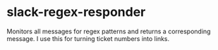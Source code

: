 # slack-regex-responder
Monitors all messages for regex patterns and returns a corresponding message. I use this for turning ticket numbers into links.
